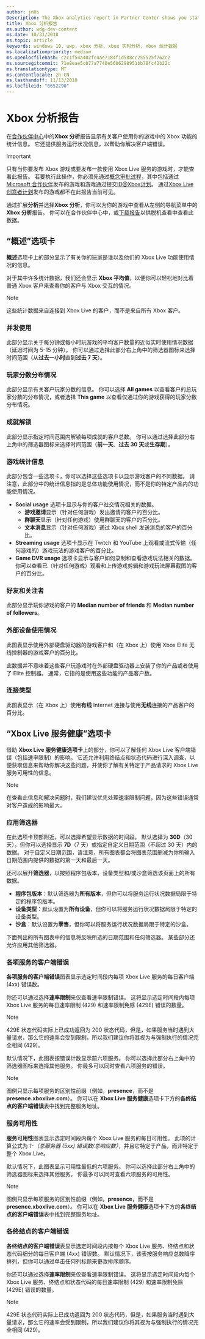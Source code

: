 ```yaml
---
author: jnHs
Description: The Xbox analytics report in Partner Center shows you statistics about how your customers are engaging with the Xbox features in your product.
title: Xbox 分析报告
ms.author: wdg-dev-content
ms.date: 10/31/2018
ms.topic: article
keywords: windows 10, uwp, xbox 分析, xbox 实时分析, xbox 统计数据
ms.localizationpriority: medium
ms.openlocfilehash: c2c1f54a402fc4ae7184f1d588cc255525f762c2
ms.sourcegitcommit: 71e8eae5c077a7740e5606298951bb78fc42b22c
ms.translationtype: MT
ms.contentlocale: zh-CN
ms.lasthandoff: 11/13/2018
ms.locfileid: "6652290"
---
```

# <a name="xbox-analytics-report"></a>Xbox 分析报告

在[合作伙伴中心](https://partner.microsoft.com/dashboard)中的**Xbox 分析**报告显示有关客户使用你的游戏中的 Xbox 功能的统计信息。 它还提供服务运行状况信息，以帮助你解决客户端错误。

> [!IMPORTANT]
> 只有当你要发布 Xbox 游戏或要发布一款使用 Xbox Live 服务的游戏时，才能查看此报告。 若要执行此操作，你必须先通过[概念审批过程](../gaming/concept-approval.md)，其中包括通过[Microsoft 合作伙伴](../xbox-live/developer-program-overview.md#microsoft-partners)发布的游戏和游戏通过提交[ID@Xbox计划](../xbox-live/developer-program-overview.md#id)。 通过[Xbox Live 创意者计划](../xbox-live/get-started-with-creators/get-started-with-xbox-live-creators.md)发布的游戏都不在此报告当前可见。

通过扩展**分析**并选择**Xbox 分析**，你可以为你的游戏中查看从左侧的导航菜单中的**Xbox 分析**报告。  你可以在合作伙伴中心中，或[下载报告](download-analytic-reports.md)以供脱机查看中查看此数据。


## <a name="overview-tab"></a>“概述”选项卡

**概述**选项卡上的部分显示了有关你的玩家是谁以及他们的 Xbox Live 功能使用情况的信息。

对于其中许多统计数据，我们还会显示 **Xbox 平均值**，以便你可以轻松地对比着普通 Xbox 客户来查看你的客户与 Xbox 交互的情况。

> [!NOTE]
> 这些统计数据来自连接到 Xbox Live 的客户，而不是来自所有 Xbox 客户。


### <a name="concurrent-usage"></a>并发使用

此部分显示关于每分钟或每小时玩游戏的平均客户数量的近似实时使用情况数据（延迟时间为 5-15 分钟）。 你可以通过选择此部分右上角中的筛选器图标来选择时间范围（从**过去一小时**直到**过去 7 天**）。


### <a name="gamerscore-distribution"></a>玩家分数分布情况

此部分显示有关客户玩家分数的信息。 你可以选择 **All games** 以查看客户的总玩家分数的分布情况，或者选择 **This game** 以查看仅通过你的游戏获得的玩家分数分布情况。


### <a name="achievement-unlocks"></a>成就解锁

此部分显示指定时间范围内解锁每项成就的客户总数。 你可以通过选择此部分右上角中的筛选器图标来选择时间范围（**前一天**、**过去 30 天**或**生存期**）。


### <a name="game-statistics"></a>游戏统计信息

此部分包含一些选项卡，你可以选择这些选项卡以显示游戏客户的不同数据。 请注意，此部分中的统计信息指的是总体功能使用情况，而不是你的特定产品内的功能使用情况。

- **Social usage** 选项卡显示与你的客户社交情况相关的数据。
   - **游戏邀请**显示（针对任何游戏）发出邀请的客户的百分比。
   - **群聊天**显示（针对任何游戏）使用群聊天的客户的百分比。
   - **文本消息**显示（针对任何游戏）通过 Xbox shell 发送消息的客户的百分比。
- **Streaming usage** 选项卡显示在 Twitch 和 YouTube 上观看或流式传输（任何游戏的）游戏玩法的游戏客户的百分比。
- **Game DVR usage** 选项卡显示与客户如何录制和查看游戏玩法相关的数据。 你可以查看已（针对任何游戏）观看和上传游戏剪辑和游戏玩法屏幕截图的客户的百分比。


### <a name="friends-and-followers"></a>好友和关注者

此部分显示玩你游戏的客户的 **Median number of friends** 和 **Median number of followers**。


### <a name="accessory-usage"></a>外部设备使用情况

此图表显示使用外部硬盘驱动器的游戏客户和（在 Xbox 上）使用 Xbox Elite 无线控制器的游戏客户的百分比。

此数据并不意味着这些客户玩游戏时在外部硬盘驱动器上安装了你的产品或者使用了 Elite 控制器。 通常，它指的是使用这些功能的产品客户数。


### <a name="connection-type"></a>连接类型

此图表显示（在 Xbox 上）使用**有线** Internet 连接与使用**无线**连接的产品客户的百分比。


## <a name="xbox-live-service-health-tab"></a>“Xbox Live 服务健康”选项卡

借助 **Xbox Live 服务健康选项卡**上的部分，你可以了解任何 Xbox Live 客户端错误（包括速率限制）的影响。 它还允许利用终结点和状态代码进行深入调查，以便获取信息来帮助你解决这些问题，并使你了解有关特定于产品请求的 Xbox Live 服务可用性的信息。

> [!NOTE]
> 在查看此信息和解决问题时，我们建议优先处理速率限制问题，因为这些错误通常对客户造成的影响最大。


### <a name="apply-filters"></a>应用筛选器

在此选项卡顶部附近，可以选择希望显示数据的时间段。 默认选择为 **30D**（30 天），但你可以选择显示 **7D**（7 天）或指定自定义日期范围（不超过 30 天）内的数据。 对于自定义日期范围，请注意，所有图表都会将图表范围删减为你所输入日期范围内提供的数据的第一天和最后一天。

还可以展开**筛选器**，以按照程序包版本、设备类型和/或沙盒筛选该页面上的所有数据。
- **程序包版本**：默认筛选器为**所有版本**，但你可以将服务运行状况数据局限于特定的程序包版本。
- **设备类型**：默认设置为**所有设备**，但你可以将服务运行状况数据局限于特定的设备类型。
- **沙盒**：默认设置为**零售**，但你可以将服务运行状况数据局限于特定的沙盒。

下面列出的所有图表中的信息将反映所选的日期范围和任何筛选器。 某些部分还允许应用其他筛选器。


### <a name="client-errors-by-service"></a>各项服务的客户端错误

**各项服务的客户端错误**图表显示选定时间段内每项 Xbox Live 服务的每日客户端 (4xx) 错误数。

你还可以通过选择**速率限制**来仅查看速率限制错误。 这将显示选定时间段内每项 Xbox Live 服务的每日速率限制 (429) 和速率限制免除 (429E) 错误的数量。

> [!NOTE]
> 429E 状态代码实际上已成功返回为 200 状态代码，但是，如果服务当时遇到大量请求，那么它的速率会受到限制，所以我们建议你将其视为与强制执行的情况完全相同 (429)。

默认情况下，此图表按错误计数显示前六项服务。 你可以选择此部分右上角中的筛选器图标来选择其他服务。 你最多可以同时查看六项服务的错误。

> [!NOTE]
> 图例只显示每项服务的区别性前缀（例如，**presence**，而不是 **presence.xboxlive.com**）。 你可以在 **Xbox Live 服务健康**选项卡下方的**各终结点的客户端错误**表中找到完整服务地址。


### <a name="service-availability"></a>服务可用性

**服务可用性**图表显示选定时间段内每个 Xbox Live 服务的每日可用性。 此项的计算公式为 *1-（总服务器 (5xx) 错误数/总响应数）*，并且它特定于产品，而非特定于整个 Xbox Live。

默认情况下，此图表显示可用性最低的六项服务。 你可以选择此部分右上角中的筛选器图标来选择其他服务。 你最多可以同时查看六项服务的可用性。

> [!NOTE]
> 图例只显示每项服务的区别性前缀（例如，**presence**，而不是 **presence.xboxlive.com**）。 你可以在 **Xbox Live 服务健康**选项卡下方的**各终结点的客户端错误**表中找到完整服务地址。


### <a name="client-errors-by-endpoint"></a>各终结点的客户端错误

**各终结点的客户端错误**表显示选定时间段内按每个 Xbox Live 服务、终结点和状态代码细分的每日客户端 (4xx) 错误数。 默认情况下，该表按服务响应总数降序排列，但你可以通过单击任何列标题来更改排序顺序。

你还可以通过选择**速率限制**来仅查看速率限制错误。 这将显示选定时间段内每个 Xbox Live 服务、终结点和状态代码的每日速率限制 (429) 和速率限制免除 (429E) 错误的数量。

> [!NOTE]
> 429E 状态代码实际上已成功返回为 200 状态代码，但是，如果服务当时遇到大量请求，那么它的速率会受到限制，所以我们建议你将其视为与强制执行的情况完全相同 (429)。










 

 

